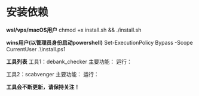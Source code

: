 
# **安装依赖**
**wsl/vps/macOS用户**
chmod +x install.sh && ./install.sh

**wins用户(以管理员身份启动powershell)**
Set-ExecutionPolicy Bypass -Scope CurrentUser
.\install.ps1

**工具列表**
工具1：debank_checker
主要功能：
运行：

工具2：scabvenger
主要功能：
运行：

**工具会不断更新，请保持关注！**

